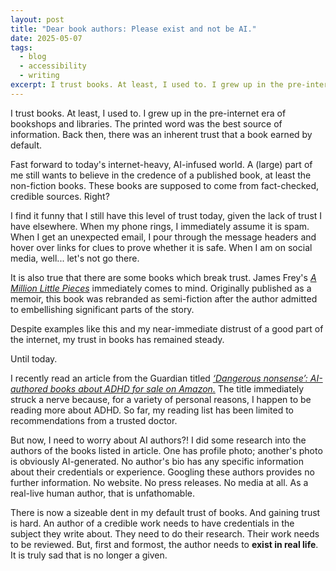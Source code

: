 ```yaml
---
layout: post
title: "Dear book authors: Please exist and not be AI."
date: 2025-05-07
tags:
  - blog
  - accessibility
  - writing
excerpt: I trust books. At least, I used to. I grew up in the pre-internet era of bookshops and libraries. There was an inherent trust that a book earned by default.
---
```


I trust books. At least, I used to. I grew up in the pre-internet era of bookshops and libraries. The printed word was the best source of information. Back then, there was an inherent trust that a book earned by default.

Fast forward to today's internet-heavy, AI-infused world. A (large) part of me still wants to believe in the credence of a published book, at least the non-fiction books. These books are supposed to come from fact-checked, credible sources. Right?

I find it funny that I still have this level of trust today, given the lack of trust I have elsewhere. When my phone rings, I immediately assume it is spam. When I get an unexpected email, I pour through the message headers and hover over links for clues to prove whether it is safe. When I am on social media, well... let's not go there.

It is also true that there are some books which break trust. James Frey's _[A Million Little Pieces](https://www.goodreads.com/book/show/1241.A_Million_Little_Pieces)_ immediately comes to mind. Originally published as a memoir, this book was rebranded as semi-fiction after the author admitted to embellishing significant parts of the story.

Despite examples like this and my near-immediate distrust of a good part of the internet, my trust in books has remained steady.

Until today.

I recently read an article from the Guardian titled _[‘Dangerous nonsense’: AI-authored books about ADHD for sale on Amazon.](https://www.theguardian.com/technology/2025/may/04/dangerous-nonsense-ai-authored-books-about-adhd-for-sale-on-amazon)_ The title immediately struck a nerve because, for a variety of personal reasons, I happen to be reading more about ADHD. So far, my reading list has been limited to recommendations from a trusted doctor.

But now, I need to worry about AI authors?! I did some research into the authors of the books listed in article. One has profile photo; another's photo is obviously AI-generated. No author's bio has any specific information about their credentials or experience. Googling these authors provides no further information. No website. No press releases. No media at all. As a real-live human author, that is unfathomable. 

There is now a sizeable dent in my default trust of books. And gaining trust is hard. An author of a credible work needs to have credentials in the subject they write about. They need to do their research. Their work needs to be reviewed. But, first and formost, the author needs to **exist in real life**. It is truly sad that is no longer a given.